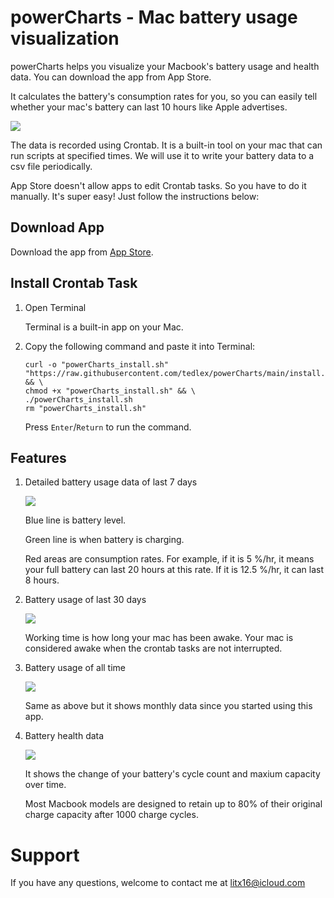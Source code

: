 # powerCharts - Mac battery usage visualization

powerCharts helps you visualize your Macbook's battery usage and health data. You can download the app from App Store. 

It calculates the battery's consumption rates for you, so you can easily tell whether your mac's battery can last 10 hours like Apple advertises.

![](https://github.com/user-attachments/assets/364e2b6e-2ece-4961-a6a9-9cfacb9fb9dd)

The data is recorded using Crontab. It is a built-in tool on your mac that can run scripts at specified times. We will use it to write your battery data to a csv file periodically.

App Store doesn't allow apps to edit Crontab tasks. So you have to do it manually. It's super easy! Just follow the instructions below:

## Download App

Download the app from [App Store](https://apps.apple.com/app/powercharts/id6670771667).

## Install Crontab Task

1. Open Terminal

    Terminal is a built-in app on your Mac.

2. Copy the following command and paste it into Terminal:

    ```
    curl -o "powerCharts_install.sh" "https://raw.githubusercontent.com/tedlex/powerCharts/main/install.sh" && \
    chmod +x "powerCharts_install.sh" && \
    ./powerCharts_install.sh
    rm "powerCharts_install.sh"
    ```
    Press `Enter`/`Return` to run the command.

## Features

1. Detailed battery usage data of last 7 days

    ![](https://github.com/user-attachments/assets/364e2b6e-2ece-4961-a6a9-9cfacb9fb9dd)

    Blue line is battery level. 
    
    Green line is when battery is charging. 
    
    Red areas are consumption rates. For example, if it is 5 %/hr, it means your full battery can last 20 hours at this rate. If it is 12.5 %/hr, it can last 8 hours. 

2. Battery usage of last 30 days

    ![](https://github.com/user-attachments/assets/bc5a56a4-2c5e-4b39-9fd6-979eb1983c02)

    Working time is how long your mac has been awake. Your mac is considered awake when the crontab tasks are not interrupted. 

3. Battery usage of all time

    ![](https://github.com/user-attachments/assets/ea7e72f1-ebf2-4318-aa6c-4b0972784f8b)

    Same as above but it shows monthly data since you started using this app.

4. Battery health data

    ![](https://github.com/user-attachments/assets/3588a930-2ab3-46c2-aa4d-31327e3bcbdd)

   It shows the change of your battery's cycle count and maxium capacity over time.

   Most Macbook models are designed to retain up to 80% of their original charge capacity after 1000 charge cycles. 

# Support

If you have any questions, welcome to contact me at litx16@icloud.com
